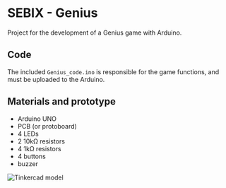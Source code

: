 # SEBIX - Genius
Project for the development of a Genius game with Arduino.

## Code
The included `Genius_code.ino` is responsible for the game functions, and must be uploaded to the Arduino.

## Materials and prototype
- Arduino UNO
- PCB (or protoboard)
- 4 LEDs
- 2 10kΩ resistors
- 4 1kΩ resistors
- 4 buttons
- buzzer

![Tinkercad model](https://i.imgur.com/PLmHQLA.png)
